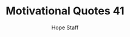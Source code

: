 ---
image: /assets/img/mq/mq_41_stow.png
title: Motivational Quotes 41
categories:
  - Motivational Quotes
author: Hope Staff
notes: Motivational Quotes 41
embed: >-
  EMBED_GOES_HERE
transcript: >-
  SOME LINES OF TEXT START HERE
---